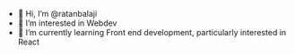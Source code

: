 - 👋 Hi, I’m @ratanbalaji
- 👀 I’m interested in Webdev
- 🌱 I’m currently learning Front end development, particularly interested in React

<!---
ratanbalaji/ratanbalaji is a ✨ special ✨ repository because its `README.md` (this file) appears on your GitHub profile.
You can click the Preview link to take a look at your changes.
--->
